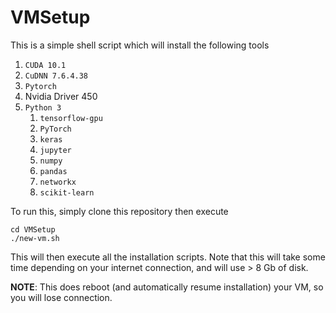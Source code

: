 # VMSetup
This is a simple shell script which will install the following tools
1. `CUDA 10.1`
3. `CuDNN 7.6.4.38`
4. `Pytorch`
5. Nvidia Driver 450
6. `Python 3`
    1. `tensorflow-gpu`
    2. `PyTorch`
    3. `keras`
    4. `jupyter`
    5. `numpy`
    6. `pandas`
    7. `networkx`
    8. `scikit-learn`

To run this, simply clone this repository then execute

```shell
cd VMSetup
./new-vm.sh
```

This will then execute all the installation scripts. Note that this will take some time depending on your internet connection, and will use > 8 Gb of disk. 

**NOTE**: This does reboot (and automatically resume installation) your VM, so you will lose connection. 
